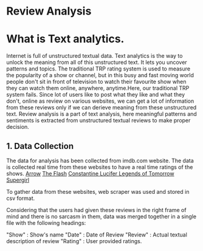 # Review Analysis

# What is Text analytics.
Internet is full of unstructured textual data. Text analytics is the way to unlock the meaning from all of this unstructured text. It lets you uncover patterns and topics. The traditional TRP rating system is used to measure the popularity of a show or channel, but in this busy and fast moving world people don't sit in front of television to watch their favourite show when they can watch them online, anywhere, anytime.Here, our traditional TRP system fails. Since lot of users like to post what they like and what they don't, online as review on various websites, we can get a lot of information from these reviews only if we can derieve meaning from these unstructured text. Review analysis is a part of text analysis, here meaningful patterns and sentiments is extracted from unstructured textual reviews to make proper decision.

## 1. Data Collection
The data for analysis has been collected from imdb.com website.
The data is collected real time from these websites to have a real time ratings of the shows.
[Arrow](http://www.imdb.com/title/tt2193021/)
[The Flash](http://www.imdb.com/title/tt3107288/)
[Constantine ](http://www.imdb.com/title/tt3489184/)
[Lucifer ](http://www.imdb.com/title/tt4052886/)
[Legends of Tomorrow ](http://www.imdb.com/title/tt4532368/)
[Supergirl](http://www.imdb.com/title/tt4016454/)

To gather data from these websites, web scraper was used and stored in csv format.

Considering that the users had given these reviews in the right frame of mind and there is no sarcasm in them, data was merged together in a single file 
with the following headings:

"Show"		: Show's name
"Date"		: Date of Review
"Review"	: Actual textual description of review
"Rating"	: User provided ratings.